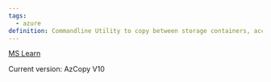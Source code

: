 ```yaml
---
tags:
  - azure
definition: Commandline Utility to copy between storage containers, accounts, subscriptions or even Amazon and google accounts
---
```

[MS Learn](https://learn.microsoft.com/en-us/azure/storage/common/storage-use-azcopy-v10)

Current version: AzCopy V10
